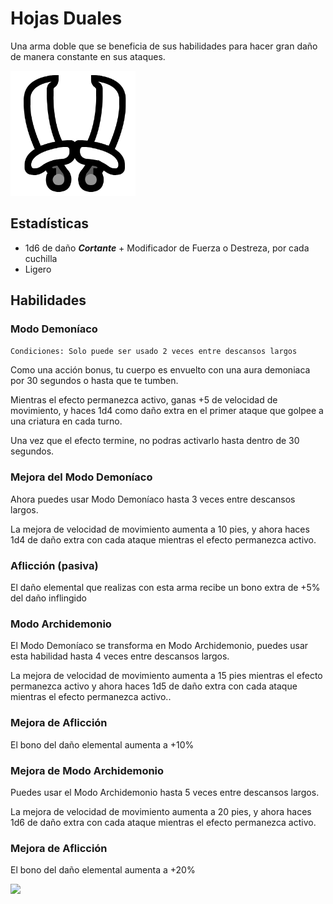 <link rel="stylesheet" href="../../base.css"/>

# Hojas Duales

Una arma doble que se beneficia de sus habilidades para hacer gran daño de manera constante en sus ataques.

<img src="./hojas-duales-icono.png" width="200"/>

## Estadísticas

- <span style="color:var(--ataque)">1d6</span> de daño ***Cortante*** + Modificador de <span style="color:var(--fuerza)">Fuerza</span> o <span style="color:var(--destreza)">Destreza</span>, por cada cuchilla
- Ligero

## Habilidades

### <span style="color:var(--poco-comun)">Modo Demoníaco</span>

```Condiciones: Solo puede ser usado 2 veces entre descansos largos```

Como una acción bonus, tu cuerpo es envuelto con una aura demoniaca por 30 segundos o hasta que te tumben.

Mientras el efecto permanezca activo, ganas +5 de <span style='color:var(--velocidad)'>velocidad de movimiento</span>, y haces <span style='color:var(--ataque)'>1d4</span> como daño extra en el primer ataque que golpee a una criatura en cada turno.

Una vez que el efecto termine, no podras activarlo hasta dentro de 30 segundos.


### <span style="color:var(--raro)">Mejora del Modo Demoníaco</span>

Ahora puedes usar <span style='color:var(--poco-comun)'>Modo Demoníaco</span> hasta 3 veces entre descansos largos.

La mejora de <span style='color:var(--velocidad)'>velocidad de movimiento</span> aumenta a 10 pies, y ahora haces <span style='color:var(--ataque)'>1d4</span> de daño extra con cada ataque mientras el efecto permanezca activo.

### <span style='color:var(--raro)'>Aflicción (pasiva)</span>

El daño elemental que realizas con esta arma recibe un bono extra de +5% del daño inflingido

### <span style='color:var(--muy-raro)'>Modo Archidemonio</span>

El <span style='color:var(--poco-comun)'>Modo Demoníaco</span> se transforma en <span style='color:var(--muy-raro)'>Modo Archidemonio</span>, puedes usar esta habilidad hasta 4 veces entre descansos largos.

La mejora de <span style='color:var(--velocidad)'>velocidad de movimiento</span> aumenta a 15 pies mientras el efecto permanezca activo y ahora haces <span style='color:var(--ataque)'>1d5</span> de daño extra con cada ataque mientras el efecto permanezca activo..

### <span style='color:var(--muy-raro)'>Mejora de Aflicción</span>

El bono del daño elemental aumenta a +10%

### <span style='color:var(--legendario)'>Mejora de Modo Archidemonio</span>

Puedes usar el <span style='color:var(--muy-raro)'>Modo Archidemonio</span> hasta 5 veces entre descansos largos.

La mejora de <span style='color:var(--velocidad)'>velocidad de movimiento</span> aumenta a 20 pies, y ahora haces <span style='color:var(--ataque)'>1d6</span> de daño extra con cada ataque mientras el efecto permanezca activo.

### <span style='color:var(--legendario)'>Mejora de Aflicción</span>

El bono del daño elemental aumenta a +20%

<img src="./Hojas-Duales.jpg" width="500">